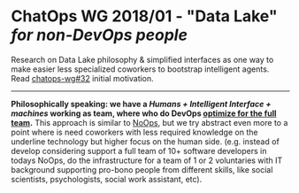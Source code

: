 # ChatOps WG 2018/01 - "Data Lake" _for non-DevOps people_
Research on Data Lake philosophy & simplified interfaces as one way to make
easier less specialized coworkers to bootstrap intelligent agents. Read
[chatops-wg#32](https://github.com/fititnt/chatops-wg/issues/32) initial
motivation.

---

**Philosophically speaking: we have a _Humans + Intelligent Interface + machines_
working as team, where who do DevOps [optimize for the full team](https://www.youtube.com/watch?v=zhkTHkIZJEc&feature=youtu.be&t=18m45s).**
This approach is similar to [NoOps](https://cloud.google.com/why-google/no-ops/),
but we try abstract even more to a point where is need coworkers with less
required knowledge on the underline technology but higher focus on the human
side. (e.g. instead of develop considering support a full team of 10+ software
developers in todays NoOps, do the infrastructure for a team of 1 or 2
voluntaries with IT background supporting pro-bono people from different
skills, like social scientists, psychologists, social work assistant, etc).

